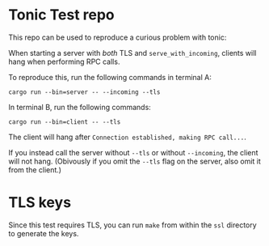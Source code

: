 # Tonic Test repo

This repo can be used to reproduce a curious problem with tonic:

When starting a server with *both* TLS and `serve_with_incoming`, clients will hang when performing RPC calls.

To reproduce this, run the following commands in terminal A:

    cargo run --bin=server -- --incoming --tls

In terminal B, run the following commands:

    cargo run --bin=client -- --tls


The client will hang after `Connection established, making RPC call...`.

If you instead call the server without `--tls` or without `--incoming`, the client will not hang.  (Obivously if you omit the `--tls` flag on the server, also omit it from the client.)

# TLS keys
Since this test requires TLS, you can run `make` from within the `ssl` directory to generate the keys.